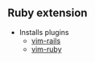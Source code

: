 ## Ruby extension

- Installs plugins
  - [vim-rails](https://github.com/tpope/vim-rails)
  - [vim-ruby](https://github.com/vim-ruby/vim-ruby)

